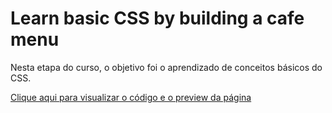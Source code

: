 # Learn basic CSS by building a cafe menu

Nesta etapa do curso, o objetivo foi o aprendizado de conceitos básicos do CSS. 

[Clique aqui para visualizar o código e o preview da página
](https://codepen.io/mmwildchild/pen/dydmaZp)